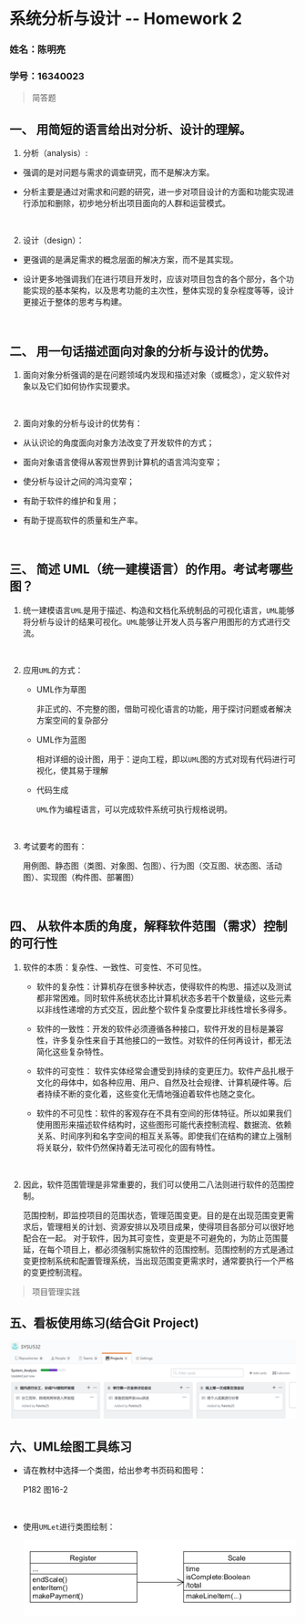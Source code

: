 # 系统分析与设计  --  Homework 2

### 姓名：陈明亮

### 学号：16340023




> 简答题

## 一、 用简短的语言给出对分析、设计的理解。
1. 分析（analysis）: 
  * 强调的是对问题与需求的调查研究，而不是解决方案。

  * 分析主要是通过对需求和问题的研究，进一步对项目设计的方面和功能实现进行添加和删除，初步地分析出项目面向的人群和运营模式。

    ​

2. 设计（design）：
  * 更强调的是满足需求的概念层面的解决方案，而不是其实现。

  * 设计更多地强调我们在进行项目开发时，应该对项目包含的各个部分，各个功能实现的基本架构，以及思考功能的主次性，整体实现的复杂程度等等，设计更接近于整体的思考与构建。

    ​


## 二、 用一句话描述面向对象的分析与设计的优势。
1. 面向对象分析强调的是在问题领域内发现和描述对象（或概念），定义软件对象以及它们如何协作实现要求。

   ​

2. 面向对象的分析与设计的优势有：
  * 从认识论的角度面向对象方法改变了开发软件的方式；

  * 面向对象语言使得从客观世界到计算机的语言鸿沟变窄；

  * 使分析与设计之间的鸿沟变窄；

  * 有助于软件的维护和复用；

  * 有助于提高软件的质量和生产率。

    ​

## 三、 简述 UML（统一建模语言）的作用。考试考哪些图？
1. 统一建模语言`UML`是用于描述、构造和文档化系统制品的可视化语言，`UML`能够将分析与设计的结果可视化。`UML`能够让开发人员与客户用图形的方式进行交流。

   ​

2. 应用`UML`的方式：

   * UML作为草图

     非正式的、不完整的图，借助可视化语言的功能，用于探讨问题或者解决方案空间的复杂部分

   * UML作为蓝图

     相对详细的设计图，用于：逆向工程，即以`UML`图的方式对现有代码进行可视化，使其易于理解

   * 代码生成

     `UML`作为编程语言，可以完成软件系统可执行规格说明。

   ​

3. 考试要考的图有：

   用例图、静态图（类图、对象图、包图）、行为图（交互图、状态图、活动图）、实现图（构件图、部署图）

   ​

## 四、 从软件本质的角度，解释软件范围（需求）控制的可行性
1. 软件的本质：复杂性、一致性、可变性、不可见性。

   * 软件的复杂性：计算机存在很多种状态，使得软件的构思、描述以及测试都非常困难。同时软件系统状态比计算机状态多若干个数量级，这些元素以非线性递增的方式交互，因此整个软件复杂度要比非线性增长多得多。

   * 软件的一致性：开发的软件必须遵循各种接口，软件开发的目标是兼容性，许多复杂性来自于其他接口的一致性。对软件的任何再设计，都无法简化这些复杂特性。

   * 软件的可变性： 软件实体经常会遭受到持续的变更压力。软件产品扎根于文化的母体中，如各种应用、用户、自然及社会规律、计算机硬件等。后者持续不断的变化着，这些变化无情地强迫着软件也随之变化。

   * 软件的不可见性：软件的客观存在不具有空间的形体特征。所以如果我们使用图形来描述软件结构时，这些图形可能代表控制流程、数据流、依赖关系、时间序列和名字空间的相互关系等。即使我们在结构的建立上强制将关联分，软件仍然保持着无法可视化的固有特性。

     ​

2. 因此，软件范围管理是非常重要的，我们可以使用二八法则进行软件的范围控制。

   范围控制，即监控项目的范围状态，管理范围变更。目的是在出现范围变更需求后，管理相关的计划、资源安排以及项目成果，使得项目各部分可以很好地配合在一起。 对于软件，因为其可变性，变更是不可避免的，为防止范围蔓延，在每个项目上，都必须强制实施软件的范围控制。范围控制的方式是通过变更控制系统和配置管理系统，当出现范围变更需求时，通常要执行一个严格的变更控制流程。



> 项目管理实践

## 五、看板使用练习(结合Git Project)

![img](1.png)



## 六、UML绘图工具练习

* 请在教材中选择一个类图，给出参考书页码和图号：

  P182 图16-2

  ​

* 使用`UMLet`进行类图绘制：

  ![img](2.png)